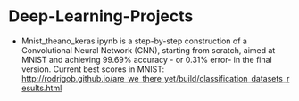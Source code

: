 # Deep-Learning-Projects

  - Mnist_theano_keras.ipynb is a step-by-step construction of a Convolutional Neural Network (CNN), starting from scratch, aimed at MNIST and achieving 99.69% accuracy - or 0.31% error- in the final version.
  Current best scores in MNIST:
  http://rodrigob.github.io/are_we_there_yet/build/classification_datasets_results.html
